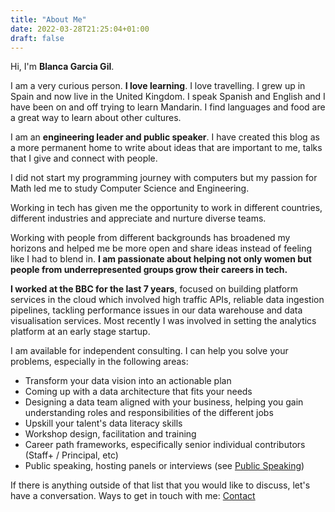 ```yaml
---
title: "About Me"
date: 2022-03-28T21:25:04+01:00
draft: false
---
```


Hi, I'm **Blanca Garcia Gil**. 

I am a very curious person. **I love learning**. I love travelling. I grew up in Spain and now live in the United Kingdom. I speak Spanish and English and I have been on and off trying to learn Mandarin. I find languages and food are a great way to learn about other cultures. 

I am an **engineering leader and public speaker**. I have created this blog as a more permanent home to write about ideas that are important to me, talks that I give and connect with people.

I did not start my programming journey with computers but my passion for Math led me to study Computer Science and Engineering.

Working in tech has given me the opportunity to work in different countries, different industries and appreciate and nurture diverse teams. 

Working with people from different backgrounds has broadened my horizons and helped me be more open and share ideas instead of feeling like I had to blend in. **I am passionate about helping not only women but people from underrepresented groups grow their careers in tech.**

**I worked at the BBC for the last 7 years**, focused on building platform services in the cloud which involved high traffic APIs, reliable data ingestion pipelines, tackling performance issues in our data warehouse and data visualisation services. Most recently I was involved in setting the analytics platform at an early stage startup.

I am available for independent consulting. I can help you solve your problems, especially in the following areas:
* Transform your data vision into an actionable plan
* Coming up with a data architecture that fits your needs
* Designing a data team aligned with your business, helping you gain understanding roles and responsibilities of the different jobs
* Upskill your talent's data literacy skills
* Workshop design, facilitation and training
* Career path frameworks, especifically senior individual contributors (Staff+ / Principal, etc)
* Public speaking, hosting panels or interviews (see [Public Speaking](../public_speaking))

If there is anything outside of that list that you would like to discuss, let's have a conversation.
Ways to get in touch with me: [Contact](../contact)